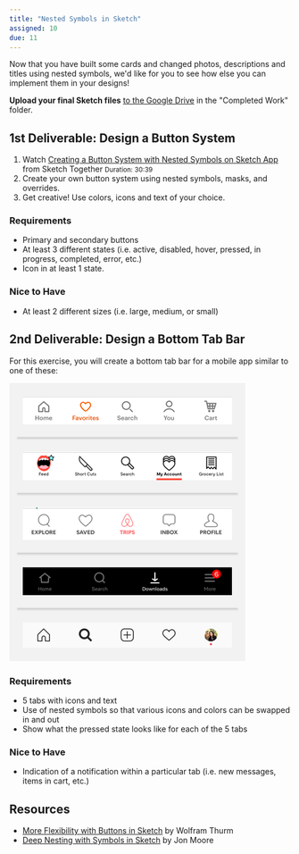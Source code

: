 ```yaml
---
title: "Nested Symbols in Sketch"
assigned: 10
due: 11
---
```


Now that you have built some cards and changed photos, descriptions and titles using nested symbols, we'd like for you to see how else you can implement them in your designs!

**Upload your final Sketch files** [to the Google Drive](https://drive.google.com/drive/u/0/folders/1aD4i6Ax5dqT6fzrkGgYdUwqdzg0SCXgC) in the "Completed Work" folder.


1st Deliverable: Design a Button System
-------------------------------------------------

1. Watch [Creating a Button System with Nested Symbols on Sketch App](https://www.youtube.com/watch?v=_bjqVF7Fvg4) from Sketch Together <small>Duration: 30:39</small>
2. Create your own button system using nested symbols, masks, and overrides.
3. Get creative! Use colors, icons and text of your choice.

### Requirements

- Primary and secondary buttons
- At least 3 different states (i.e. active, disabled, hover, pressed, in progress, completed, error, etc.)
- Icon in at least 1 state.

### Nice to Have

- At least 2 different sizes (i.e. large, medium, or small)


2nd Deliverable: Design a Bottom Tab Bar
-------------------------------------------------

For this exercise, you will create a bottom tab bar for a mobile app similar to one of these:

<img src="/assets/images/bottom-nav-bar-small-grey.png" alt="Sample bottom nav bars on mobile apps" />

### Requirements

- 5 tabs with icons and text
- Use of nested symbols so that various icons and colors can be swapped in and out
- Show what the pressed state looks like for each of the 5 tabs

### Nice to Have

- Indication of a notification within a particular tab (i.e. new messages, items in cart, etc.)


Resources
---------

- [More Flexibility with Buttons in Sketch](https://medium.com/sketch-app-sources/more-flexibility-with-buttons-in-sketch-cc496b125017) by Wolfram Thurm
- [Deep Nesting with Symbols in Sketch](https://medium.com/ux-power-tools/this-is-without-a-doubt-the-coolest-sketch-technique-youll-see-all-day-ddefa65ea959) by Jon Moore
